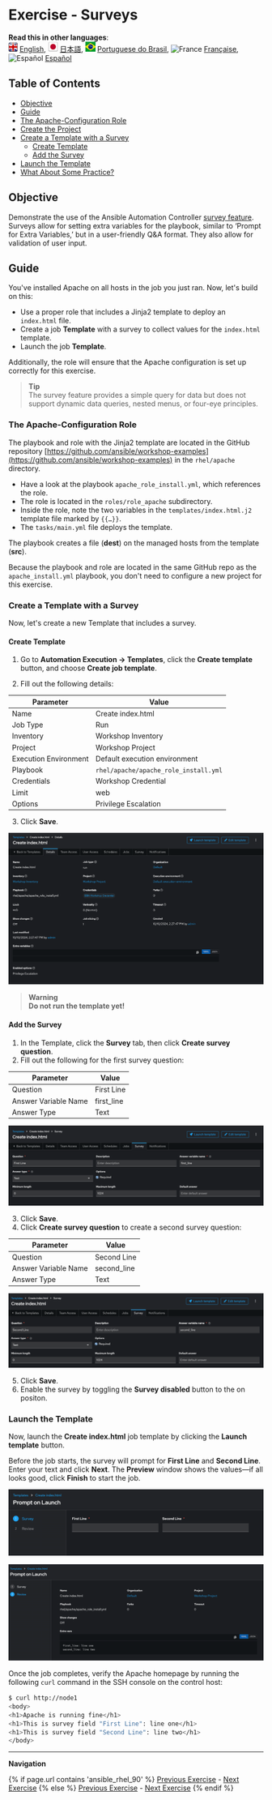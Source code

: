 # Exercise - Surveys

**Read this in other languages**:
<br>![UK](../../../images/uk.png) [English](README.md), ![Japan](../../../images/japan.png) [日本語](README.ja.md), ![Brazil](../../../images/brazil.png) [Portuguese do Brasil](README.pt-br.md), ![France](../../../images/fr.png) [Française](README.fr.md), ![Español](../../../images/col.png) [Español](README.es.md)

## Table of Contents

- [Objective](#objective)
- [Guide](#guide)
- [The Apache-Configuration Role](#the-apache-configuration-role)
- [Create the Project](#create-the-project)
- [Create a Template with a Survey](#create-a-template-with-a-survey)
  - [Create Template](#create-template)
  - [Add the Survey](#add-the-survey)
- [Launch the Template](#launch-the-template)
- [What About Some Practice?](#what-about-some-practice)

## Objective

Demonstrate the use of the Ansible Automation Controller [survey feature](https://docs.ansible.com/automation-controller/latest/html/userguide/job_templates.html#surveys). Surveys allow for setting extra variables for the playbook, similar to ‘Prompt for Extra Variables,’ but in a user-friendly Q&A format. They also allow for validation of user input.

## Guide

You've installed Apache on all hosts in the job you just ran. Now, let's build on this:

- Use a proper role that includes a Jinja2 template to deploy an `index.html` file.
- Create a job **Template** with a survey to collect values for the `index.html` template.
- Launch the job **Template**.

Additionally, the role will ensure that the Apache configuration is set up correctly for this exercise.

> **Tip**  
> The survey feature provides a simple query for data but does not support dynamic data queries, nested menus, or four-eye principles.

### The Apache-Configuration Role

The playbook and role with the Jinja2 template are located in the GitHub repository [https://github.com/ansible/workshop-examples](https://github.com/ansible/workshop-examples) in the `rhel/apache` directory.

- Have a look at the playbook `apache_role_install.yml`, which references the role.
- The role is located in the `roles/role_apache` subdirectory.
- Inside the role, note the two variables in the `templates/index.html.j2` template file marked by `{{…​}}`.
- The `tasks/main.yml` file deploys the template.

The playbook creates a file (**dest**) on the managed hosts from the template (**src**).

Because the playbook and role are located in the same GitHub repo as the `apache_install.yml` playbook, you don't need to configure a new project for this exercise.


### Create a Template with a Survey

Now, let's create a new Template that includes a survey.

#### Create Template

1. Go to **Automation Execution → Templates**, click the **Create template** button, and choose **Create job template**.

2. Fill out the following details:

| Parameter                  | Value                           |
|-----------------------------|---------------------------------|
| Name                        | Create index.html               |
| Job Type                    | Run                             |
| Inventory                   | Workshop Inventory              |
| Project                     | Workshop Project                |
| Execution Environment        | Default execution environment   |
| Playbook                    | `rhel/apache/apache_role_install.yml` |
| Credentials                 | Workshop Credential             |
| Limit                       | web                             |
| Options                     | Privilege Escalation            |

3. Click **Save**.

![template details](images/template_details.png)

> **Warning**  
> **Do not run the template yet!**

#### Add the Survey

1. In the Template, click the **Survey** tab, then click **Create survey question**.
2. Fill out the following for the first survey question:

| Parameter                  | Value           |
|-----------------------------|-----------------|
| Question                    | First Line      |
| Answer Variable Name        | first_line      |
| Answer Type                 | Text            |

![Survey Q1](images/survey_q1.png)

3. Click **Save**.
4. Click **Create survey question** to create a second survey question:

| Parameter                  | Value           |
|-----------------------------|-----------------|
| Question                    | Second Line     |
| Answer Variable Name        | second_line     |
| Answer Type                 | Text            |

![Survey Q2](images/survey_q2.png)

5. Click **Save**.
6. Enable the survey by toggling the **Survey disabled** button to the on positon.

### Launch the Template

Now, launch the **Create index.html** job template by clicking the **Launch template** button.

Before the job starts, the survey will prompt for **First Line** and **Second Line**. Enter your text and click **Next**. The **Preview** window shows the values—if all looks good, click **Finish** to start the job.

![Survey Launch](images/survey_launch.png)

![Survey Review](images/survey_review.png)

Once the job completes, verify the Apache homepage by running the following `curl` command in the SSH console on the control host:

```bash
$ curl http://node1
<body>
<h1>Apache is running fine</h1>
<h1>This is survey field "First Line": line one</h1>
<h1>This is survey field "Second Line": line two</h1>
</body>
```

---
**Navigation**
<br>

{% if page.url contains 'ansible_rhel_90' %}
[Previous Exercise](../4-variables) - [Next Exercise](../../ansible_rhel_90/6-system-roles/)
{% else %}
[Previous Exercise](../2.3-projects) - [Next Exercise](../2.5-rbac)
{% endif %}

